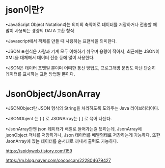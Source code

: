 # json이란?
•JavaScript Object Notation라는 의미의 축약어로 데이터를 저장하거나 전송할 때 많이 사용되는 경량의 DATA 교환 형식

•Javascript에서 객체를 만들 때 사용하는 표현식을 의미한다.

•JSON 표현식은 사람과 기계 모두 이해하기 쉬우며 용량이 작아서, 최근에는 JSON이 XML을 대체해서 데이터 전송 등에 많이 사용한다.

•JSON은 데이터 포맷일 뿐이며 어떠한 통신 방법도, 프로그래밍 문법도 아닌 단순히 데이터를 표시하는 표현 방법일 뿐이다.



# JsonObject/JsonArray
•JSONObject란 JSON 형식의 String을 처리하도록 도와주는 Java 라이브러리이다.

•JSONObjent 는 { } 로 JSONArray는 [ ] 로 묶어 나뉜다.

•JsonArray안엔 json 데이터가 배열로 들어가는걸 뜻하는데, JsonArray에 jsonObject 객체를 저장하거나, Json 데이터를 배열형태로 저장하는게 가능하다. 또한 JsonArray에 있는 데이터를 순서대로 꺼내서 출력도 가능하다.




https://spidyweb.tistory.com/159

https://m.blog.naver.com/cocoscan/222804679427
